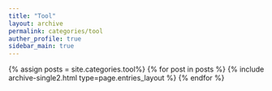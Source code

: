 ```yaml
---
title: "Tool"
layout: archive
permalink: categories/tool
auther_profile: true
sidebar_main: true
---
```


{% assign posts = site.categories.tool%}
{% for post in posts %} {% include archive-single2.html type=page.entries_layout %} {% endfor %}